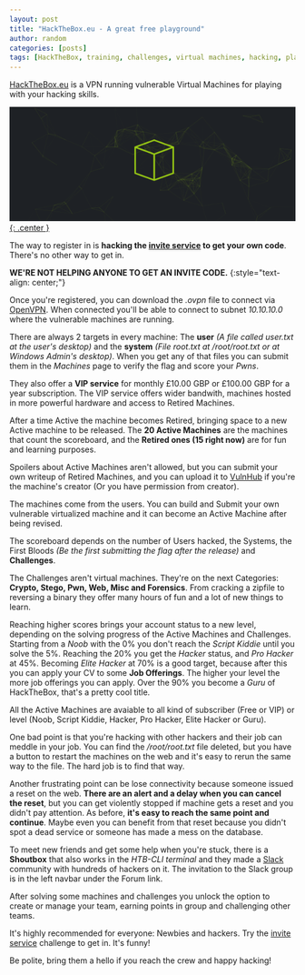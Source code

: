 ```yaml
---
layout: post
title: "HackTheBox.eu - A great free playground"
author: random
categories: [posts]
tags: [HackTheBox, training, challenges, virtual machines, hacking, playground, pen-testing labs]
---
```

<a target="_blank" href="https://www.hackthebox.eu/">HackTheBox.eu</a> is a VPN running vulnerable Virtual Machines for playing with your hacking skills.

<a target="_blank" href="https://www.hackthebox.eu/">![Banner](/images/hackthebox_panoramiczny.png){: .center }</a> 

The way to register in is <b>hacking the <a target="_blank" href="https://www.hackthebox.eu/invite">invite service</a> to get your own code</b>. There's no other way to get in.

<b>WE'RE NOT HELPING ANYONE TO GET AN INVITE CODE.</b> 
{:style="text-align: center;"}

Once you're registered, you can download the <i>.ovpn</i> file to connect via <a target="_blank" href="https://openvpn.net/">OpenVPN</a>. When connected you'll be able to connect to subnet <i>10.10.10.0</i> where the vulnerable machines are running.

There are always 2 targets in every machine: The <b>user</b> <i>(A file called user.txt at the user's desktop)</i> and the <b>system</b> <i>(File root.txt at /root/root.txt or at Windows Admin's desktop)</i>. When you get any of that files you can submit them in the <i>Machines</i> page to verify the flag and score your <i>Pwns</i>.

They also offer a <b>VIP service</b> for monthly £10.00 GBP or £100.00 GBP for a year subscription. The VIP service offers wider bandwith, machines hosted in more powerful hardware and access to Retired Machines.

After a time Active the machine becomes Retired, bringing space to a new Active machine to be released. The <b>20 Active Machines</b> are the machines that count the scoreboard, and the <b>Retired ones (15 right now)</b> are for fun and learning purposes.

Spoilers about Active Machines aren't allowed, but you can submit your own writeup of Retired Machines, and you can upload it to <a target="_blank" href="https://www.vulnhub.com/">VulnHub</a> if you're the machine's creator (Or you have permission from creator).

The machines come from the users. You can build and Submit your own vulnerable virtualized machine and it can become an Active Machine after being revised.

The scoreboard depends on the number of Users hacked, the Systems, the First Bloods <i>(Be the first submitting the flag after the release)</i> and <b>Challenges</b>.

The Challenges aren't virtual machines. They're on the next Categories: <b>Crypto, Stego, Pwn, Web, Misc and Forensics</b>. From cracking a zipfile to reversing a binary they offer many hours of fun and a lot of new things to learn.

Reaching higher scores brings your account status to a new level, depending on the solving progress of the Active Machines and Challenges. Starting from a <i>Noob</i> with the 0% you don't reach the <i>Script Kiddie</i> until you solve the 5%. Reaching the 20% you get the <i>Hacker</i> status, and <i>Pro Hacker</i> at 45%. Becoming <i>Elite Hacker</i> at 70% is a good target, because after this you can apply your CV to some <b>Job Offerings</b>. The higher your level the more job offerings you can apply. Over the 90% you become a <i>Guru</i> of HackTheBox, that's a pretty cool title.

All the Active Machines are avaiable to all kind of subscriber (Free or VIP) or level (Noob, Script Kiddie, Hacker, Pro Hacker, Elite Hacker or Guru).

One bad point is that you're hacking with other hackers and their job can meddle in your job. You can find the <i>/root/root.txt</i> file deleted, but you have a button to restart the machines on the web and it's easy to rerun the same way to the file. The hard job is to find that way.

Another frustrating point can be lose connectivity because someone issued a reset on the web. <b>There are an alert and a delay when you can cancel the reset</b>, but you can get violently stopped if machine gets a reset and you didn't pay attention. As before, <b>it's easy to reach the same point and continue</b>. Maybe even you can benefit from that reset because you didn't spot a dead service or someone has made a mess on the database.

To meet new friends and get some help when you're stuck, there is a <b>Shoutbox</b> that also works in the <i>HTB-CLI terminal</i> and they made a <a target="_blank" href="https://slack.com/">Slack</a> community with hundreds of hackers on it. The invitation to the Slack group is in the left navbar under the Forum link.

After solving some machines and challenges you unlock the option to create or manage your team, earning points in group and challenging other teams.

It's highly recommended for everyone: Newbies and hackers. Try the <a target="_blank" href="https://www.hackthebox.eu/invite">invite service</a> challenge to get in. It's funny!

Be polite, bring them a hello if you reach the crew and happy hacking!
